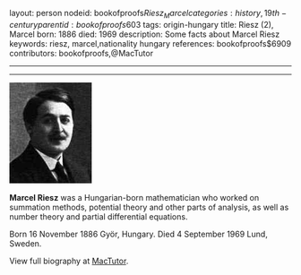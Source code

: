 layout: person
nodeid: bookofproofs$Riesz_Marcel
categories: history,19th-century
parentid: bookofproofs$603
tags: origin-hungary
title: Riesz (2), Marcel
born: 1886
died: 1969
description: Some facts about Marcel Riesz
keywords: riesz, marcel,nationality hungary
references: bookofproofs$6909
contributors: bookofproofs,@MacTutor

---


---

![Riesz_Marcel.jpg](https://github.com/bookofproofs/bookofproofs.github.io/blob/main/_sources/_assets/images/portraits/Riesz_Marcel.jpg?raw=true)

**Marcel Riesz** was a Hungarian-born mathematician who worked on summation methods, potential theory and other parts of analysis, as well as number theory and partial differential equations.

Born 16 November 1886 Györ, Hungary. Died 4 September 1969 Lund, Sweden.


View full biography at [MacTutor](https://mathshistory.st-andrews.ac.uk/Biographies/Riesz_Marcel/).
